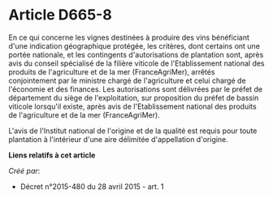 # Article D665-8

En ce qui concerne les vignes destinées à produire des vins bénéficiant d'une indication géographique protégée, les critères,
dont certains ont une portée nationale, et les contingents d'autorisations de plantation sont, après avis du conseil
spécialisé de la filière viticole de l'Etablissement national des produits de l'agriculture et de la mer (FranceAgriMer),
arrêtés conjointement par le ministre chargé de l'agriculture et celui chargé de l'économie et des finances. Les
autorisations sont délivrées par le préfet de département du siège de l'exploitation, sur proposition du préfet de bassin
viticole lorsqu'il existe, après avis de l'Etablissement national des produits de l'agriculture et de la mer
(FranceAgriMer). 

L'avis de l'Institut national de l'origine et de la qualité est requis pour toute plantation à l'intérieur d'une aire
délimitée d'appellation d'origine.

**Liens relatifs à cet article**

_Créé par_:

  - Décret n°2015-480 du 28 avril 2015 - art. 1
